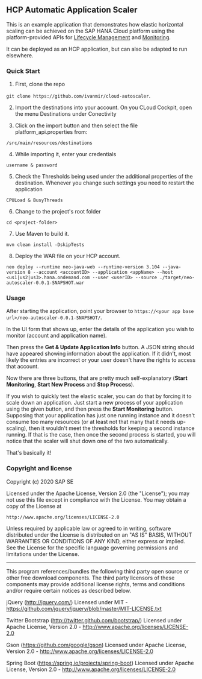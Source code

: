 ## HCP Automatic Application Scaler ##

This is an example application that demonstrates how elastic horizontal scaling can be achieved on the SAP HANA Cloud platform using the platform-provided APIs for [Lifecycle Management](https://api.hana.ondemand.com/lifecycle/v1/documentation) and [Monitoring](https://api.hana.ondemand.com/monitoring/v1/documentation).

It can be deployed as an HCP application, but can also be adapted to run elsewhere.

### Quick Start ###

1. First, clone the repo 

`git clone https://github.com/ivanmir/cloud-autoscaler`.

2. Import the destinations into your account. On you CLoud Cockpit, open the menu Destinations under Conectivity

3. Click on the import button and then select the file platform_api.properties from:

`/src/main/resources/destinations`

4. While importing it, enter your credentials

`username & password`

5. Check the Thresholds being used under the additional properties of the destination.
Whenever you change such settings you need to restart the application

`CPULoad & BusyThreads`

6. Change to the project's root folder

`cd <project-folder>`

7. Use Maven to build it.

`mvn clean install -DskipTests`

8. Deploy the WAR file on your HCP account.

`neo deploy --runtime neo-java-web --runtime-version 3.104 --java-version 8 --account <accountID> --application <appName> --host <us1|us2|us3>.hana.ondemand.com --user <userID> --source ./target/neo-autoscaler-0.0.1-SNAPSHOT.war`


### Usage ###

After starting the application, point your browser to `https://<your app base url>/neo-autoscaler-0.0.1-SNAPSHOT/`.

In the UI form that shows up, enter the details of the application you wish to monitor (account and application name). 

Then press the **Get & Update Application Info** button. A JSON string should have appeared showing information about the application. If it didn't, most likely the entries are incorrect or your user doesn't have the rights to access that account.

Now there are three buttons, that are pretty much self-explanatory (**Start Monitoring**, **Start New Process** and **Stop Process**).

If you wish to quickly test the elastic scaler, you can do that by forcing it to scale down an application. Just start a new process of your application using the given button, and then press the **Start Monitoring** button. Supposing that your application has just one running instance and it doesn't consume too many resources (or at least not that many that it needs up-scaling), then it wouldn't meet the thresholds for keeping a second instance running. If that is the case, then once the second process is started, you will notice that the scaler will shut down one of the two automatically.

That's basically it!

### Copyright and license ###

Copyright (c) 2020 SAP SE

Licensed under the Apache License, Version 2.0 (the "License");
you may not use this file except in compliance with the License.
You may obtain a copy of the License at

    http://www.apache.org/licenses/LICENSE-2.0

Unless required by applicable law or agreed to in writing, software
distributed under the License is distributed on an "AS IS" BASIS,
WITHOUT WARRANTIES OR CONDITIONS OF ANY KIND, either express or implied.
See the License for the specific language governing permissions and
limitations under the License.

----------

This program references/bundles the following third party open source or other free download components. 
The third party licensors of these components may provide additional license rights, 
terms and conditions and/or require certain notices as described below. 

jQuery (http://jquery.com/)
Licensed under MIT - https://github.com/jquery/jquery/blob/master/MIT-LICENSE.txt

Twitter Bootstrap (http://twitter.github.com/bootstrap/)
Licensed under Apache License, Version 2.0 - http://www.apache.org/licenses/LICENSE-2.0

Gson (https://github.com/google/gson)
Licensed under Apache License, Version 2.0 - http://www.apache.org/licenses/LICENSE-2.0

Spring Boot (https://spring.io/projects/spring-boot)
Licensed under Apache License, Version 2.0 - http://www.apache.org/licenses/LICENSE-2.0


